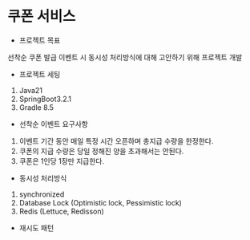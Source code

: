 # 쿠폰 서비스

- 프로젝트 목표

선착순 쿠폰 발급 이벤트 시 동시성 처리방식에 대해 고안하기 위해 프로젝트 개발

- 프로젝트 세팅

1. Java21
2. SpringBoot3.2.1
3. Gradle 8.5

- 선착순 이벤트 요구사항

1. 이벤트 기간 동안 매일 특정 시간 오픈하며 총지급 수량을 한정한다.
2. 쿠폰의 지급 수량은 당일 정해진 양을 초과해서는 안된다.
3. 쿠폰은 1인당 1장만 지급한다.

- 동시성 처리방식

1. synchronized
2. Database Lock (Optimistic lock, Pessimistic lock)
3. Redis (Lettuce, Redisson)

+ 재시도 패턴
